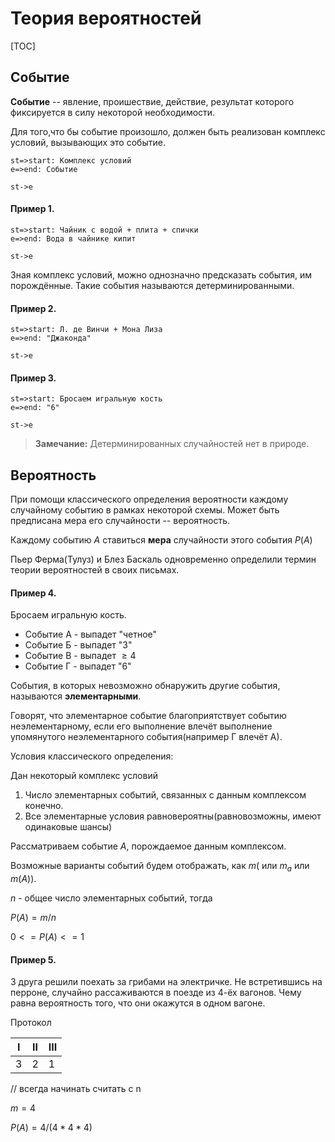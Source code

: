 # Теория вероятностей 

[TOC]

## Событие
**Событие** -- явление, проишествие, действие, результат которого фиксируется в силу некоторой необходимости.

Для того,что бы событие произошло, должен быть реализован комплекс условий, вызывающих это событие.

```flow
st=>start: Комплекс условий
e=>end: Событие

st->e
```

#### Пример 1.

```flow
st=>start: Чайник с водой + плита + спички
e=>end: Вода в чайнике кипит

st->e
```

Зная комплекс условий, можно однозначно предсказать события, им порождённые. Такие события называются детерминированными.

#### Пример 2.

```flow
st=>start: Л. де Винчи + Мона Лиза
e=>end: "Джаконда"

st->e
```

#### Пример 3.

```flow
st=>start: Бросаем игральную кость
e=>end: "6"

st->e
```
> **Замечание:** Детерминированных случайностей нет в природе.

## Вероятность
При помощи классического определения вероятности каждому случайному событию в рамках некоторой схемы. Может быть предписана мера его случайности -- вероятность.

Каждому событию $A$ ставиться **мера** случайности этого события $P(A)$

Пьер Ферма(Тулуз) и Блез Баскаль одновременно определили термин теории вероятностей в своих письмах.

#### Пример 4.
Бросаем игральную кость. 

- Событие А - выпадет "четное"
- Событие Б - выпадет "3"
- Событие В - выпадет $\geqslant4$
- Событие Г - выпадет "6"

События, в которых невозможно обнаружить другие события, называются **элементарными**.

Говорят, что элементарное событие благоприятствует событию неэлементарному, если его выполнение влечёт выполнение упомянутого неэлементарного события(например Г влечёт А).

Условия классического определения:

Дан некоторый комплекс условий

1. Число элементарных событий, связанных с данным комплексом конечно.
2. Все элементарные условия равновероятны(равновозможны, имеют одинаковые шансы)

Рассматриваем событие $A$, порождаемое данным комплексом. 

Возможные варианты событий будем отображать, как $m (\text{ 	или }m_a \text{ 	или } m(A))$.

$n$ - общее число элементарных событий, тогда 

$P(A)=m/n$

$0<=P(A)<=1$

#### Пример 5.
3 друга решили поехать за грибами на электричке. Не встретившись на перроне, случайно рассаживаются в поезде из 4-ёх вагонов. Чему равна вероятность того, что они окажутся в одном вагоне.

Протокол

I| II| III
---|---|---
3| 2| 1

// всегда начинать считать с n

$m = 4$

$P(A) = 4/(4*4*4)$

